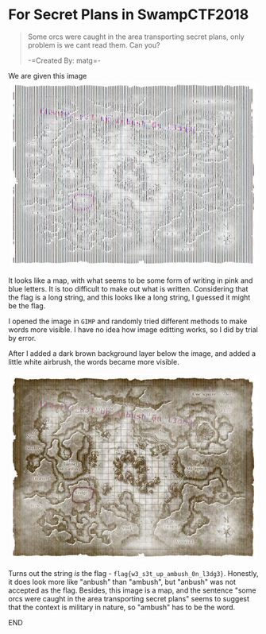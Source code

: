 # For Secret Plans in SwampCTF2018


>Some orcs were caught in the area transporting secret plans, only problem is we cant read them. Can you?
>  
>-=Created By: matg=-

We are given this image
![plans_secret_original](plans_secret_original.png)

It looks like a map, with what seems to be some form of writing in pink and blue letters. It is too difficult to make out what is written. Considering that the flag is a long string, and this looks like a long string, I guessed it might be the flag.

I opened the image in `GIMP` and randomly tried different methods to make words more visible. I have no idea how image editting works, so I did by trial by error.

After I added a dark brown background layer below the image, and added a little white airbrush, the words became more visible.

![plans_secret_exposed](plans_secret_exposed.png)

Turns out the string *is* the flag - `flag{w3_s3t_up_ambush_0n_l3dg3}`. Honestly, it does look more like "anbush" than "ambush", but "anbush" was not accepted as the flag. Besides, this image is a map, and the sentence "some orcs were caught in the area transporting secret plans" seems to suggest that the context is military in nature, so "ambush" has to be the word.


END
